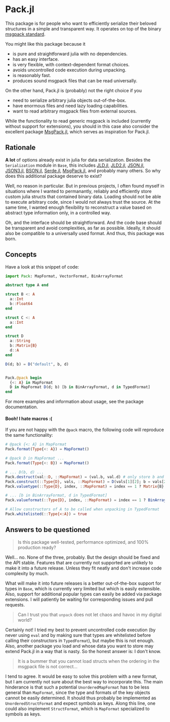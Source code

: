 
# Pack.jl

This package is for people who want to efficiently serialize their beloved
structures in a simple and transparent way. It operates on top of the binary
[msgpack standard](https://msgpack.org/index.html).

You might like this package because it

- is pure and straightforward julia with no dependencies.
- has an easy interface.
- is very flexible, with context-dependent format choices.
- avoids uncontrolled code execution during unpacking.
- is reasonably fast.
- produces sound msgpack files that can be read universally.

On the other hand, Pack.jl is (probably) not the right choice if you
 
- need to serialize arbitrary julia objects out-of-the-box.
- have enormous files and need lazy loading capabilities.
- want to read arbitrary msgpack files from external sources.

While the functionality to read generic msgpack is included (currently without
support for extensions), you should in this case also consider the excellent
package [MsgPack.jl](https://github.com/JuliaIO/MsgPack.jl), which serves as
inspiration for Pack.jl.

## Rationale

**A lot** of options already exist in julia for data serialization. Besides
the `Serialization` module in `Base`, this includes
[JLD.jl](https://github.com/JuliaIO/JLD.jl),
[JLD2.jl](https://github.com/JuliaIO/JLD2.jl),
[JSON.jl](https://github.com/JuliaIO/JSON.jl),
[JSON3.jl](https://github.com/quinnj/JSON3.jl),
[BSON.jl](https://github.com/JuliaIO/BSON.jl),
[Serde.jl](https://github.com/bhftbootcamp/Serde.jl),
[MsgPack.jl](https://github.com/JuliaIO/MsgPack.jl), and probably many others.
So why does this additional package deserve to exist?

Well, no reason in particular. But in previous projects, I often found myself
in situations where I wanted to permanantly, reliably and efficiently store
custom julia structs that contained binary data. Loading should not be able to
execute arbitrary code, since I would not always trust the source. At the same
time, I wanted enough flexibility to reconstruct a value based on abstract type
information only, in a controlled way.

Oh, and the interface should be straightforward. And the code base should be
transparent and avoid complexities, as far as possible. Ideally, it should also
be compatible to a universally used format. And thus, this package was born.

## Concepts

Have a look at this snippet of code:
```julia
import Pack: MapFormat, VectorFormat, BinArrayFormat

abstract type A end

struct B <: A
  a::Int
  b::Float64
end

struct C <: A
  a::Int
end

struct D
  a::String
  b::Matrix{B}
  d::A
end

D(d; b) = D("default", b, d)


Pack.@pack begin
  {<: A} in MapFormat
  D in MapFormat D(d; b) [b in BinArrayFormat, d in TypedFormat]
end
```

For more examples and information about usage, see the package documentation.

#### Booh! I hate macros :(

If you are not happy with the `@pack` macro, the following code will reproduce
the same functionality:
```julia
# @pack {<: A} in MapFormat
Pack.format(Type{<: A}) = MapFormat()

# @pack D in MapFormat ...
Pack.format(Type{<: B}) = MapFormat()

# ... D(b, d) ...
Pack.destruct(val::D, ::MapFormat) = (val.b, val.d) # only store b and d
Pack.construct(::Type{D}, vals, ::MapFormat) = D(vals[1][2]; b = vals[2][2])
Pack.valuetype(::Type{D}, index, ::MapFormat) = index == 1 ? Matrix{B} : A

# ... [b in BinArrayFormat, d in TypedFormat]
Pack.valueformat(::Type{D}, index, ::MapFormat) = index == 1 ? BinArrayFormat() : TypedFormat()

# Allow constructors of A to be called when unpacking in TypedFormat
Pack.whitelisted(::Type{<:A}) = true
```

<!-- ## Benchmarks -->

<!-- I know, I know, julia folks are addicted to performance. However, performance is not the primary goal of Pack.jl. Decent performance is -->  

## Answers to be questioned

> Is this package well-tested, performance optimized, and 100% production ready?

Well... no. None of the three, probably. But the design should be fixed and the
API stable. Features that are currently not supported are unlikely to make it
into a future release. Unless they fit neatly and don't increase code complexity
by much.

What will make it into future releases is a better out-of-the-box support for
types in `Base`, which is currently very limited but which is easily extensible.
Also, support for additional popular types can easily be added via package
extensions. I will patiently be waiting for corresponding issues and pull
requests.

> Can I trust you that `unpack` does not let chaos and havoc in my digital world?

Certainly not! I tried my best to prevent uncontrolled code execution (by never
using `eval` and by making sure that types are whitelisted before calling their
constructors in `TypedFormat`), but maybe this is not enough. Also, another
package you load and whose data you want to store may extend Pack.jl in a way
that is nasty. So the honest answer is: I don't know.

> It is a bummer that you cannot load structs when the ordering in the msgpack file is not correct...

I tend to agree. It would be easy to solve this problem with a new format,
but I am currently not sure about the best way to incorporate this. The main
hinderance is that such a potential `UnorderedMapFormat` has to be less general
than `MapFormat`, since the type and formats of the key objects cannot be easily
determined. It should thus probably be implemented as `UnorderedStructFormat`
and expect symbols as keys. Along this line, one could also implement `StructFormat`, which is `MapFormat` specialized to symbols as keys.
